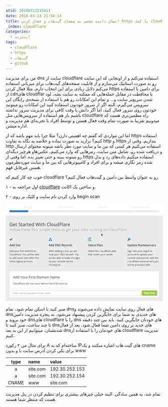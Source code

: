 ```yaml
---
utid: 20180313215413
date: 2018-03-13 21:54:13
title: اتصال دامنه شخصی به صفحات گیت‌هاب و فعال کردن https با کمک cloudflare
_index: cloudflare
categories:
  - اینترنت
tags:
  - cloudflare
  - https
  - گیت‌هاب
  - github
---
```

من برای مدیریت dns سایت از cloudflare استفاده می‌کنم و از اونجایی که این سایت رو به صورت استاتیک می‌سازم و از قابلیت صفحه‌های گیت‌هاب برای میزبانی استفاده می‌کنم دلایل زیادی برای این انتخاب دارم، مثلا فعال کردن https برای دامین یا استفاده از cdnهای cloudflar یا محافظت در مقابل حمله‌هایی که ممکنه به سایت بشه، لود شدن سریع‌تر سایت و... و تمام این امکانات رو هم با استفاده از نسخه‌ی رایگان این سرویس می‌گیرم، البته اگر از سرور خودتون استفاده کنید این امکانات رو میتونید خودتون روی سرور فعال کنید، اما اگر دانش یا وقت کافی برای مدیریت سرور نداشته باشیم باز هم استفاده از سرویس‌هایی مثل cloudflare راه مطمین‌تری هست که میدونیم تقریبا به صورت تمام وقت فعال هستن و توسط افراد با تجربه‌ای هم مدیریت و اداره میشن.

اما این مواردی که گفتم چه اهمیتی دارن؟ مثلا چرا باید مهم باشه که از https استفاده کنیم؟ بزارید به صورت ساده و خلاصه یه نگاه به تفاوت http و https بندازیم. وقتی از http استفاده می‌کنیم هر کسی که بین ما و سایت مورد نظر باشه میتونه محتوای ارسال و دریافت شده رو، شامل متن سایت، رمزهایی که وارد می‌کنیم، عکس‌هاو هرچیز دیگه‌ای رو میتونه ببینه و حتی تغییر بده. اما وقتی از https استفاده میکنیم داده‌های رد و بدل شده رمز نگاری میشه و برای افراد و کامپیوترهایی که بین ما و سایت موردنظرمون هستن غیرقابل فهم.

خوب چه کار کنیم که cloudflare رو به عنوان واسط بین دامین و گیت‌هاب فعال کنیم؟ 

۱ - اول مراجعه به [cloudflare](https://www.cloudflare.com/) و ساختن یک اکانت.

۲ - وارد کردن نام سایت و کلیک بر روی begin scan

![add site](images/2018-03-13-cloudflare1.png)

صبر کنید تا اسکن تمام شود، تمام dnsهای فعال روی سایت نمایش داده می‌شوند و dnsهای جدیدی به شما برای جایگزین کردن پیشنهاد می‌شود. به پنجره‌ مدیریت دامین خود بروید و dnsهای cloudflare را با dns های خودتان جایگزین کنید. باید بین چند دقیقه تا چند ساعت، صبر کنید تا dnsهای جدید بر روی دامین شما فعال شود. بعد از فعال شدنشنان، میتوانیم از این به بعد dnsهای خودمان را با استفاده از cloudflare مدیریت کنیم.

برای مثال من ۲ رکورد A ساخته‌ام که به IPهای گیت هاب اشاره میکنند و یک cname برای یکی کردن آدرس سایت با و بدون www

| type  | name       | value          |
|:-----:|:-----------|:---------------|
| a     | site.com   | 192.30.252.153 |
| a     | site.com   | 192.30.252.154 |
| CNAME | www        | site.com       |

تمام شد، به همین سادگی. البته خیلی چیزهای بیشتری برای تنظیم کردن در پنل مدیریت هست که منتظر شما هستند.


